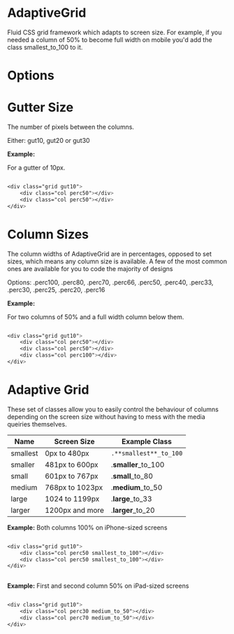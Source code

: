 AdaptiveGrid
============

Fluid CSS grid framework which adapts to screen size. For example, if you needed a column of 50% to become full width on mobile you'd add the class smallest_to_100 to it.

Options
=======

Gutter Size
===========
The number of pixels between the columns.

Either: gut10, gut20 or gut30

**Example:**

For a gutter of 10px.

```css

<div class="grid gut10">
	<div class="col perc50"></div>
	<div class="col perc50"></div>
</div>

```

Column Sizes
============

The column widths of AdaptiveGrid are in percentages, opposed to set sizes, which means any column size is available. A few of the most common ones are available for you to code the majority of designs

Options: .perc100, .perc80, .perc70, .perc66, .perc50, .perc40, .perc33, .perc30, .perc25, .perc20, .perc16

**Example:**

For two columns of 50% and a full width column below them.

```css

<div class="grid gut10">
	<div class="col perc50"></div>
	<div class="col perc50"></div>
	<div class="col perc100"></div>
</div>

```

Adaptive Grid
=============

These set of classes allow you to easily control the behaviour of columns depending on the screen size without having to mess with the media queiries themselves.

| Name       | Screen Size      | Example Class
| ---------- | ---------------- | -------------
| smallest   | 0px to 480px     | `.**smallest**_to_100`
| smaller    | 481px to 600px   | .**smaller**_to_100
| small      | 601px to 767px   | .**small**_to_80
| medium     | 768px to 1023px  | .**medium**_to_50
| large      | 1024 to 1199px   | .**large**_to_33
| larger     | 1200px and more  | .**larger**_to_20

**Example:** Both columns 100% on iPhone-sized screens

```css

<div class="grid gut10">
	<div class="col perc50 smallest_to_100"></div>
	<div class="col perc50 smallest_to_100"></div>
</div>
	
```

**Example:** First and second column 50% on iPad-sized screens

```css

<div class="grid gut10">
	<div class="col perc30 medium_to_50"></div>
	<div class="col perc70 medium_to_50"></div>
</div>
	
```
